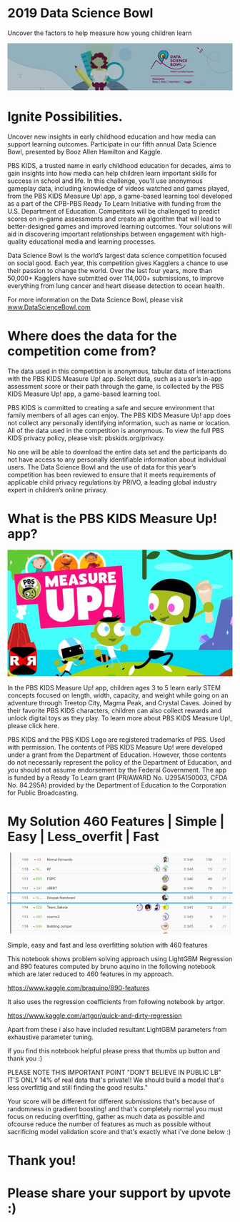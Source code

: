 # 2019 Data Science Bowl
Uncover the factors to help measure how young children learn

![Screenshot](header.png)

# Ignite Possibilities.

Uncover new insights in early childhood education and how media can support learning outcomes. Participate in our fifth annual Data Science Bowl, presented by Booz Allen Hamilton and Kaggle.

PBS KIDS, a trusted name in early childhood education for decades, aims to gain insights into how media can help children learn important skills for success in school and life. In this challenge, you’ll use anonymous gameplay data, including knowledge of videos watched and games played, from the PBS KIDS Measure Up! app, a game-based learning tool developed as a part of the CPB-PBS Ready To Learn Initiative with funding from the U.S. Department of Education. Competitors will be challenged to predict scores on in-game assessments and create an algorithm that will lead to better-designed games and improved learning outcomes. Your solutions will aid in discovering important relationships between engagement with high-quality educational media and learning processes.

Data Science Bowl is the world’s largest data science competition focused on social good. Each year, this competition gives Kagglers a chance to use their passion to change the world. Over the last four years, more than 50,000+ Kagglers have submitted over 114,000+ submissions, to improve everything from lung cancer and heart disease detection to ocean health.

For more information on the Data Science Bowl, please visit www.DataScienceBowl.com

# Where does the data for the competition come from?

The data used in this competition is anonymous, tabular data of interactions with the PBS KIDS Measure Up! app. Select data, such as a user’s in-app assessment score or their path through the game, is collected by the PBS KIDS Measure Up! app, a game-based learning tool.

PBS KIDS is committed to creating a safe and secure environment that family members of all ages can enjoy. The PBS KIDS Measure Up! app does not collect any personally identifying information, such as name or location. All of the data used in the competition is anonymous. To view the full PBS KIDS privacy policy, please visit: pbskids.org/privacy.

No one will be able to download the entire data set and the participants do not have access to any personally identifiable information about individual users. The Data Science Bowl and the use of data for this year’s competition has been reviewed to ensure that it meets requirements of applicable child privacy regulations by PRIVO, a leading global industry expert in children’s online privacy.

# What is the PBS KIDS Measure Up! app?

![Screenshot](measureup.jpeg)

In the PBS KIDS Measure Up! app, children ages 3 to 5 learn early STEM concepts focused on length, width, capacity, and weight while going on an adventure through Treetop City, Magma Peak, and Crystal Caves. Joined by their favorite PBS KIDS characters, children can also collect rewards and unlock digital toys as they play. To learn more about PBS KIDS Measure Up!, please click here.

PBS KIDS and the PBS KIDS Logo are registered trademarks of PBS. Used with permission. The contents of PBS KIDS Measure Up! were developed under a grant from the Department of Education. However, those contents do not necessarily represent the policy of the Department of Education, and you should not assume endorsement by the Federal Government. The app is funded by a Ready To Learn grant (PR/AWARD No. U295A150003, CFDA No. 84.295A) provided by the Department of Education to the Corporation for Public Broadcasting.

# My Solution 460 Features | Simple | Easy | Less_overfit | Fast

![Screenshot](leader.png)

Simple, easy and fast and less overfitting solution with 460 features

This notebook shows problem solving approach using LightGBM Regression and 890 features computed by bruno aquino in the following notebook which are later reduced to 460 features in my approach.

https://www.kaggle.com/braquino/890-features

It also uses the regression coefficients from following notebook by artgor.

https://www.kaggle.com/artgor/quick-and-dirty-regression

Apart from these i also have included resultant LightGBM parameters from exhaustive parameter tuning.

If you find this notebook helpful please press that thumbs up button and thank you :)

PLEASE NOTE THIS IMPORTANT POINT "DON'T BELIEVE IN PUBLIC LB" IT'S ONLY 14% of real data that's private!! We should build a model that's less overfittig and still finding the good results."

Your score will be different for different submissions that's because of randomness in gradient boosting! and that's completely normal you must focus on reducing overfitting, gather as much data as possible and ofcourse reduce the number of features as much as possible without sacrificing model validation score and that's exactly what i've done below :)

# Thank you!
# Please share your support by upvote :)


